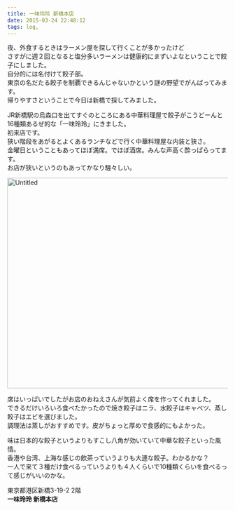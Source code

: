 ```yaml
---
title: 一味玲玲 新橋本店
date: 2015-03-24 22:48:12
tags: log,
---
```


夜、外食するときはラーメン屋を探して行くことが多かったけど<br>
さすがに週２回となると塩分多いラーメンは健康的にまずいよなということで餃子にしました。<br>
自分的には名付けて餃子部。<br>
東京の名だたる餃子を制覇できるんじゃないかという謎の野望でがんばってみます。<br>
帰りやすさということで今日は新橋で探してみました。

JR新橋駅の烏森口を出てすぐのところにある中華料理屋で餃子がこうどーんと16種類あるぜ的な「一味玲玲」にきました。<br>
初来店です。<br>
狭い階段をあがるとよくあるランチなどで行く中華料理屋な内装と狭さ。<br>
金曜日ということもあってほぼ満席。でほぼ酒席。みんな声高く酔っぱらってます。<br>
お店が狭いというのもあってかなり騒々しい。

<a href="https://www.flickr.com/photos/shigeki_takeguchi/16730285789" title="Untitled by shigeki takeguchi, on Flickr"><img src="https://farm9.staticflickr.com/8713/16730285789_c40992a2b2_z.jpg" width="640" height="480" alt="Untitled"></a>

席はいっぱいでしたがお店のおねえさんが気前よく席を作ってくれました。<br>
できるだけいろいろ食べたかったので焼き餃子はニラ、水餃子はキャベツ、蒸し餃子はエビを選びました。<br>
調理法は蒸しがおすすめです。皮がちょっと厚めで食感的にもよかった。

味は日本的な餃子というよりもすこし八角が効いていて中華な餃子といった風情。<br>
香港や台湾、上海な感じの飲茶っていうよりも大連な餃子。わかるかな？<br>
一人で来て３種だけ食べるっていうよりも４人くらいで10種類くらいを食べるって感じがいいのかな。

東京都港区新橋3-19-2 2階<br>
**一味玲玲 新橋本店**
